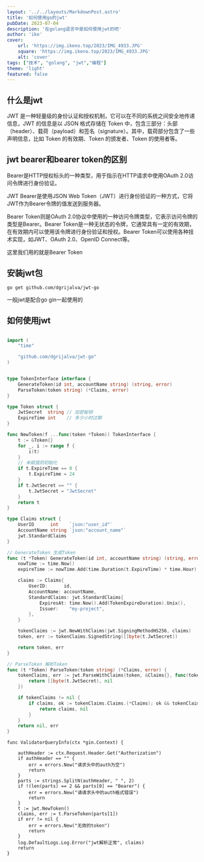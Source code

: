 ```yaml
---
layout: '../../layouts/MarkdownPost.astro'
title: '如何使用go的jwt'
pubDate: 2023-07-04
description: '在golang语言中是如何使用jwt的吧'
author: 'ike'
cover:
    url: 'https://img.ikeno.top/2023/IMG_4933.JPG'
    square: 'https://img.ikeno.top/2023/IMG_4933.JPG'
    alt: 'cover'
tags: ["技术", "golang", "jwt","编程"]
theme: 'light'
featured: false
---
```


## 什么是jwt
JWT 是一种轻量级的身份认证和授权机制，它可以在不同的系统之间安全地传递信息，JWT 的信息是以 JSON 格式存储在 Token 中，包含三部分：头部（header）、载荷（payload）和签名（signature）。其中，载荷部分包含了一些声明信息，比如 Token 的有效期、Token 的颁发者、Token 的使用者等。

## jwt bearer和bearer token的区别
Bearer是HTTP授权标头的一种类型，用于指示在HTTP请求中使用OAuth 2.0访问令牌进行身份验证。

JWT Bearer是使用JSON Web Token（JWT）进行身份验证的一种方式，它将JWT作为Bearer令牌的值发送到服务器。

Bearer Token则是OAuth 2.0协议中使用的一种访问令牌类型，它表示访问令牌的类型是Bearer。Bearer Token是一种无状态的令牌，它通常具有一定的有效期，在有效期内可以使用该令牌进行身份验证和授权。Bearer Token可以使用各种技术实现，如JWT、OAuth 2.0、OpenID Connect等。

这里我们用的就是Bearer Token

## 安装jwt包
```shell
go get github.com/dgrijalva/jwt-go
```
一般jwt是配合go gin一起使用的

## 如何使用jwt
```go

import (
	"time"

	"github.com/dgrijalva/jwt-go"
)


type TokenInterface interface {
	GenerateToken(id int, accountName string) (string, error)
	ParseToken(token string) (*Claims, error)
}

type Token struct {
	JwtSecret  string // 加密秘钥
	ExpireTime int    // 多少小时过期
}

func NewToken(f ...func(token *Token)) TokenInterface {
	t := &Token{}
	for _, i := range f {
		i(t)
	}
	// 未赋值则初始化
	if t.ExpireTime == 0 {
		t.ExpireTime = 24
	}
	if t.JwtSecret == "" {
		t.JwtSecret = "JwtSecret"
	}
	return t
}

type Claims struct {
	UserID      int    `json:"user_id"`
	AccountName string `json:"account_name"`
	jwt.StandardClaims
}

// GenerateToken 生成Token
func (t *Token) GenerateToken(id int, accountName string) (string, error) {
	nowTime := time.Now()
	expireTime := nowTime.Add(time.Duration(t.ExpireTime) * time.Hour)

	claims := Claims{
		UserID:      id,
		AccountName: accountName,
		StandardClaims: jwt.StandardClaims{
			ExpiresAt: time.Now().Add(TokenExpireDuration).Unix(),
			Issuer:    "my-project",
		},
	}

	tokenClaims := jwt.NewWithClaims(jwt.SigningMethodHS256, claims)
	token, err := tokenClaims.SignedString([]byte(t.JwtSecret))

	return token, err
}

// ParseToken 解析Token
func (t *Token) ParseToken(token string) (*Claims, error) {
	tokenClaims, err := jwt.ParseWithClaims(token, &Claims{}, func(token *jwt.Token) (interface{}, error) {
		return []byte(t.JwtSecret), nil
	})

	if tokenClaims != nil {
		if claims, ok := tokenClaims.Claims.(*Claims); ok && tokenClaims.Valid {
			return claims, nil
		}
	}
	return nil, err
}
```

```golang
func ValidatorQueryInfo(ctx *gin.Context) {

	authHeader := ctx.Request.Header.Get("Authorization")
	if authHeader == "" {
		err = errors.New("请求头中的auth为空")
		return
	}
	parts := strings.SplitN(authHeader, " ", 2)
	if !(len(parts) == 2 && parts[0] == "Bearer") {
		err = errors.New("请请求头中的auth格式错误")
		return
	}
	t := jwt.NewToken()
	claims, err := t.ParseToken(parts[1])
	if err != nil {
		err = errors.New("无效的token")
		return
	}
	log.DefaultLogs.Log.Error("jwt解析正常", claims)
	return
}

```